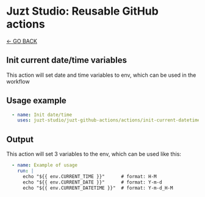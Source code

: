 # Juzt Studio: Reusable GitHub actions

[← GO BACK](../README.md)

## Init current date/time variables

This action will set date and time variables to env, which can be used in the workflow 

## Usage example

```yaml
  - name: Init date/time
    uses: juzt-studio/juzt-github-actions/actions/init-current-datetime@master
```

## Output

This action will set 3 variables to the env, which can be used like this:

```yaml
  - name: Example of usage
    run: |
      echo "${{ env.CURRENT_TIME }}"      # format: H-M
      echo "${{ env.CURRENT_DATE }}"      # format: Y-m-d
      echo "${{ env.CURRENT_DATETIME }}"  # format: Y-m-d_H-M
```
